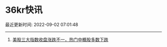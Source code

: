 # 36kr快讯

最近更新时间: 2022-09-02 07:01:48

--- 
1. [美股三大指数收盘涨跌不一，热门中概股多数下跌](https://36kr.com/newsflashes/1897275212900739) 
